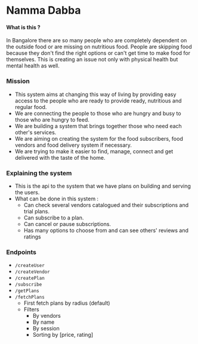# Namma Dabba

#### What is this ?
In Bangalore there are so many people who are completely dependent on the outside food or are missing on nutritious food. People are skipping food because they don't find the right options or can't get time to make food for themselves. This is creating an issue not only with physical health but mental health as well.

### Mission
- This system aims at changing this way of living by providing easy access to the people who are ready to provide ready, nutritious and regular food. 
- We are connecting the people to those who are hungry and busy to those who are hungry to feed.
- We are building a system that brings together those who need each other's services.
- We are aiming on creating the system for the food subscribers, food vendors and food delivery system if necessary.
- We are trying to make it easier to find, manage, connect and get delivered with the taste of the home.

### Explaining the system
- This is the api to the system that we have plans on building and serving the users.
- What can be done in this system : 
    - Can check several vendors catalogued and their subscriptions and trial plans.
    - Can subscribe to a plan.
    - Can cancel or pause subscriptions.
    - Has many options to choose from and can see others' reviews and ratings

### Endpoints 

- `/createUser`
- `/createVendor`
- `/createPlan`
- `/subscribe`
- `/getPlans`
- `/fetchPlans` 
    - First fetch plans by radius (default)
    - Filters 
        - By vendors
        - By name
        - By session
        - Sorting by [price, rating]